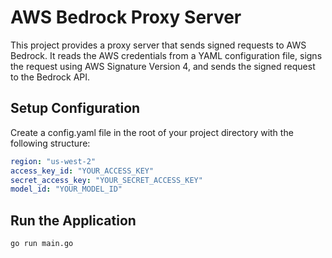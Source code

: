 # AWS Bedrock Proxy Server

This project provides a proxy server that sends signed requests to AWS Bedrock. It reads the AWS credentials from a YAML configuration file, signs the request using AWS Signature Version 4, and sends the signed request to the Bedrock API.

## Setup Configuration

Create a config.yaml file in the root of your project directory with the following structure:

```yaml
region: "us-west-2"
access_key_id: "YOUR_ACCESS_KEY"
secret_access_key: "YOUR_SECRET_ACCESS_KEY"
model_id: "YOUR_MODEL_ID"
```

## Run the Application

```bash
go run main.go
```

